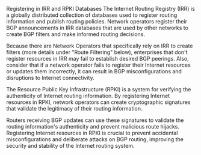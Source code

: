 Registering in IRR and RPKI Databases
The Internet Routing Registry (IRR) is a globally distributed collection of databases used to register routing information and publish routing policies. Network operators register their BGP announcements in IRR databases that are used by other networks to create BGP filters and make informed routing decisions.

Because there are Network Operators that specifically rely on IRR to create filters (more details under "Route Filtering" below), enterprises that don't register resources in IRR may fail to establish desired BGP peerings. Also, consider that if a network operator fails to register their Internet resources or updates them incorrectly, it can result in BGP misconfigurations and disruptions to Internet connectivity.

The Resource Public Key Infrastructure (RPKI) is a system for verifying the authenticity of Internet routing information. By registering Internet resources in RPKI, network operators can create cryptographic signatures that validate the legitimacy of their routing information.

Routers receiving BGP updates can use these signatures to validate the routing information's authenticity and prevent malicious route hijacks. Registering Internet resources in RPKI is crucial to prevent accidental misconfigurations and deliberate attacks on BGP routing, improving the security and stability of the Internet routing system.
